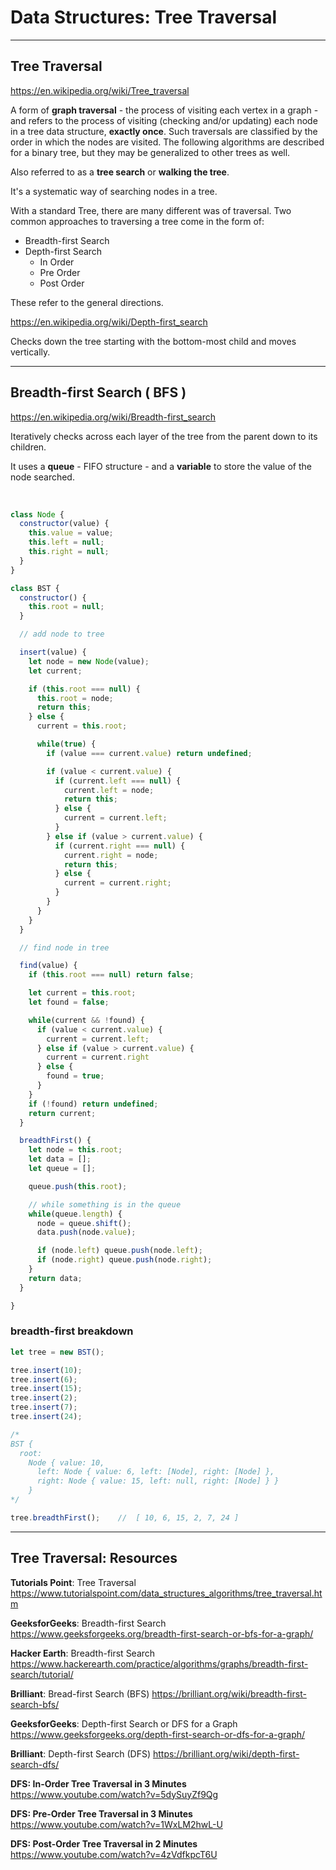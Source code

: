 # Data Structures: Tree Traversal

---

## Tree Traversal

<https://en.wikipedia.org/wiki/Tree_traversal>

A form of **graph traversal** - the process of visiting each vertex in a graph - and refers to the process of visiting (checking and/or updating) each node in a tree data structure, **exactly once**. Such traversals are classified by the order in which the nodes are visited. The following algorithms are described for a binary tree, but they may be generalized to other trees as well.

Also referred to as a **tree search** or **walking the tree**.

It's a systematic way of searching nodes in a tree.

With a standard Tree, there are many different was of traversal. Two common approaches to traversing a tree come in the form of:

* Breadth-first Search
* Depth-first Search
  * In Order
  * Pre Order
  * Post Order

These refer to the general directions.

<https://en.wikipedia.org/wiki/Depth-first_search>

Checks down the tree starting with the bottom-most child and moves vertically.

---

## Breadth-first Search ( BFS )

<https://en.wikipedia.org/wiki/Breadth-first_search>

Iteratively checks across each layer of the tree from the parent down to its children.

It uses a **queue** - FIFO structure - and a **variable** to store the value of the node searched.

</br>

```js
class Node {
  constructor(value) {
    this.value = value;
    this.left = null;
    this.right = null;
  }
}

class BST {
  constructor() {
    this.root = null;
  }

  // add node to tree

  insert(value) {
    let node = new Node(value);
    let current;

    if (this.root === null) {
      this.root = node;
      return this;
    } else {
      current = this.root;

      while(true) {
        if (value === current.value) return undefined;

        if (value < current.value) {
          if (current.left === null) {
            current.left = node;
            return this;
          } else {
            current = current.left;
          }
        } else if (value > current.value) {
          if (current.right === null) {
            current.right = node;
            return this;
          } else {
            current = current.right;
          }
        }
      }
    }
  }

  // find node in tree

  find(value) {
    if (this.root === null) return false;

    let current = this.root;
    let found = false;

    while(current && !found) {
      if (value < current.value) {
        current = current.left;
      } else if (value > current.value) {
        current = current.right
      } else {
        found = true;
      }
    }
    if (!found) return undefined;
    return current;
  }

  breadthFirst() {
    let node = this.root;
    let data = [];
    let queue = [];

    queue.push(this.root);

    // while something is in the queue
    while(queue.length) {
      node = queue.shift();
      data.push(node.value);

      if (node.left) queue.push(node.left);
      if (node.right) queue.push(node.right);
    }
    return data;
  }

}
```

### breadth-first breakdown

```js
let tree = new BST();

tree.insert(10);
tree.insert(6);
tree.insert(15);
tree.insert(2);
tree.insert(7);
tree.insert(24);

/*
BST {
  root:
    Node { value: 10,
      left: Node { value: 6, left: [Node], right: [Node] },
      right: Node { value: 15, left: null, right: [Node] } } 
    }
*/

tree.breadthFirst();    //  [ 10, 6, 15, 2, 7, 24 ]
```

---

## Tree Traversal: Resources

**Tutorials Point**: Tree Traversal
<https://www.tutorialspoint.com/data_structures_algorithms/tree_traversal.htm>

**GeeksforGeeks**: Breadth-first Search
<https://www.geeksforgeeks.org/breadth-first-search-or-bfs-for-a-graph/>

**Hacker Earth**: Breadth-first Search
<https://www.hackerearth.com/practice/algorithms/graphs/breadth-first-search/tutorial/>

**Brilliant**: Bread-first Search (BFS)
<https://brilliant.org/wiki/breadth-first-search-bfs/>

**GeeksforGeeks**: Depth-first Search or DFS for a Graph
<https://www.geeksforgeeks.org/depth-first-search-or-dfs-for-a-graph/>

**Brilliant**: Depth-first Search (DFS)
<https://brilliant.org/wiki/depth-first-search-dfs/>

**DFS: In-Order Tree Traversal in 3 Minutes**
<https://www.youtube.com/watch?v=5dySuyZf9Qg>

**DFS: Pre-Order Tree Traversal in 3 Minutes**
<https://www.youtube.com/watch?v=1WxLM2hwL-U>

**DFS: Post-Order Tree Traversal in 2 Minutes**
<https://www.youtube.com/watch?v=4zVdfkpcT6U>
